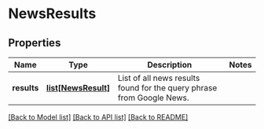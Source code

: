 # NewsResults

## Properties
Name | Type | Description | Notes
------------ | ------------- | ------------- | -------------
**results** | [**list[NewsResult]**](NewsResult.md) | List of all news results found for the query phrase from Google News. | 

[[Back to Model list]](../README.md#documentation-for-models) [[Back to API list]](../README.md#documentation-for-api-endpoints) [[Back to README]](../README.md)


